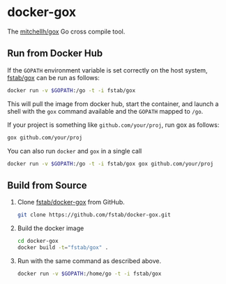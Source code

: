 docker-gox
==========

The [mitchellh/gox](https://github.com/mitchellh/gox) Go cross compile tool.

Run from Docker Hub
-------------------

If the `GOPATH` environment variable is set correctly on the host system, [fstab/gox](https://registry.hub.docker.com/u/fstab/gox) can be run as follows:

```bash
docker run -v $GOPATH:/go -t -i fstab/gox
```

This will pull the image from docker hub, start the container, and launch a shell with the `gox` command available and the `GOPATH` mapped to `/go`.

If your project is something like `github.com/your/proj`, run gox as follows:

```bash
gox github.com/your/proj
```

You can also run `docker` and `gox` in a single call

```bash
docker run -v $GOPATH:/go -t -i fstab/gox gox github.com/your/proj
```

Build from Source
-----------------

1. Clone [fstab/docker-gox](https://github.com/fstab/docker-gox) from GitHub.
    
    ```bash
    git clone https://github.com/fstab/docker-gox.git
    ```
    
2. Build the docker image
    
    ```bash
    cd docker-gox
    docker build -t="fstab/gox" .
    ```
    
3. Run with the same command as described above.
    
    ```bash
    docker run -v $GOPATH:/home/go -t -i fstab/gox
    ```
